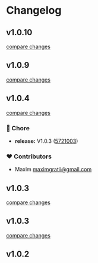 # Changelog


## v1.0.10

[compare changes](https://github.com/maximas31/feedefy-nuxt/compare/v1.0.9...v1.0.10)

## v1.0.9

[compare changes](https://github.com/maximas31/feedefy-nuxt/compare/v1.0.4...v1.0.9)

## v1.0.4

[compare changes](https://github.com/maximas31/feedefy-nuxt/compare/v1.0.3...v1.0.4)

### 🏡 Chore

- **release:** V1.0.3 ([5721003](https://github.com/maximas31/feedefy-nuxt/commit/5721003))

### ❤️ Contributors

- Maxim <maximgratii@gmail.com>

## v1.0.3

[compare changes](https://github.com/maximas31/feedefy-nuxt/compare/v1.0.3...v1.0.3)

## v1.0.3

[compare changes](https://github.com/maximas31/feedefy-nuxt/compare/v1.0.2...v1.0.3)

## v1.0.2

